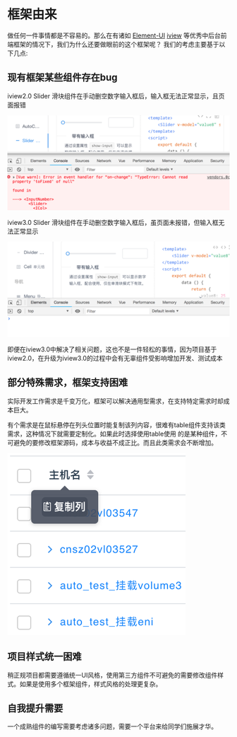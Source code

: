 # 框架由来

做任何一件事情都是不容易的。那么在有诸如  [Element-UI](http://element.eleme.io)  [iview](https://www.iviewui.com)  等优秀中后台前端框架的情况下，我们为什么还要做眼前的这个框架呢？
我们的考虑主要基于以下几点:

## 现有框架某些组件存在bug

iview2.0 Slider 滑块组件在手动删空数字输入框后，输入框无法正常显示，且页面报错

![iview2.0 Slider 报错](../img/origin-error1.png ':size=700x300')

iview3.0 Slider 滑块组件在手动删空数字输入框后，虽页面未报错，但输入框无法正常显示

![iview3.0 Slider 报错](../img/origin-error2.png ':size=700x300')

即便在iview3.0中解决了相关问题，这也不是一件轻松的事情，因为项目基于iview2.0，在升级为iview3.0的过程中会有无辜组件受影响增加开发、测试成本

## 部分特殊需求，框架支持困难

实际开发工作需求是千变万化，框架可以解决通用型需求，在支持特定需求时却成本巨大。

有个需求是在鼠标悬停在列头位置时能复制该列内容，很难有table组件支持该类需求，这种情况下就需要定制化。如果此时选择使用table使用
的是某种组件，不可避免的要修改框架源码，成本与收益不成正比。而且此类需求会不断增加。

![列复制功能](../img/origin-3.png ':size=400x400')

## 项目样式统一困难

稍正规项目都需要遵循统一UI风格，使用第三方组件不可避免的需要修改组件样式。如果是使用多个框架组件，样式风格的处理更复杂。

## 自我提升需要

一个成熟组件的编写需要考虑诸多问题，需要一个平台来给同学们施展才华。




